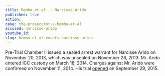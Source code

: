 ```yaml
---
title: Bemba et al. - Narcisse Arido
published: true
action:
case: the-prosecutor-v-bemba-et-al
accused: narcisse-arido
youtube_id:
slug: bemba-et-al-events-narcisse-arido
---
```



Pre-Trial Chamber II issued a sealed arrest warrant for Narcisse Arido on November 20, 2013, which was unsealed on November 28, 2013. Mr. Arido entered ICC custody on March 18, 2014. Charges against Mr. Arido were confirmed on November 11, 2014. His trial [opened](https://www.icc-cpi.int/en_menus/icc/press%20and%20media/press%20releases/Pages/pr1155.aspx) on September 29, 2015.